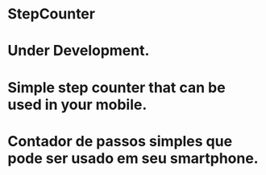 # StepCounter

# Under Development.

# Simple step counter that can be used in your mobile.

# Contador de passos simples que pode ser usado em seu smartphone.
